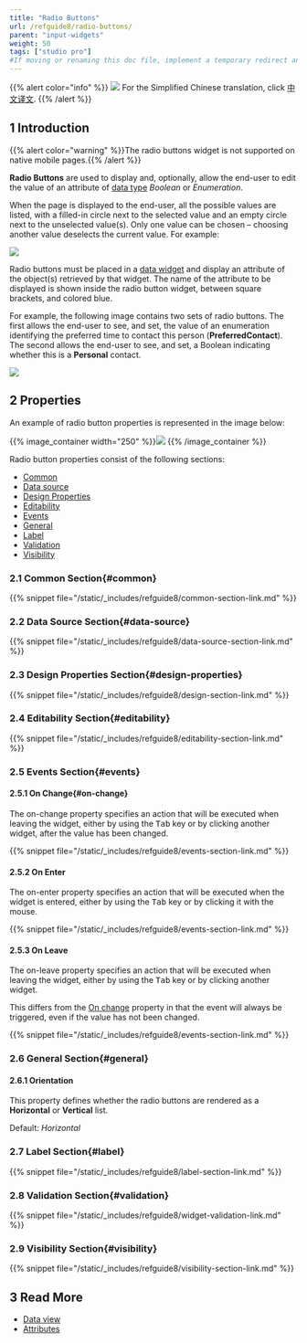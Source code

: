 ```yaml
---
title: "Radio Buttons"
url: /refguide8/radio-buttons/
parent: "input-widgets"
weight: 50
tags: ["studio pro"]
#If moving or renaming this doc file, implement a temporary redirect and let the respective team know they should update the URL in the product. See Mapping to Products for more details.
---
```


{{% alert color="info" %}}
<img src="attachments/chinese-translation/china.png" style="display: inline-block; margin: 0" /> For the Simplified Chinese translation, click [中文译文](https://cdn.mendix.tencent-cloud.com/documentation/refguide8/radio-buttons.pdf).
{{% /alert %}}

## 1 Introduction

{{% alert color="warning" %}}The radio buttons widget is not supported on native mobile pages.{{% /alert %}}

**Radio Buttons** are used to display and, optionally, allow the end-user to edit the value of an attribute of [data type](/refguide8/data-types/) *Boolean* or *Enumeration*.

When the page is displayed to the end-user, all the possible values are listed, with a filled-in circle next to the selected value and an empty circle next to the unselected value(s). Only one value can be chosen – choosing another value deselects the current value. For example:

![](/attachments/refguide8/modeling/pages/input-widgets/radio-buttons/radio-buttons-displayed.png)

Radio buttons must be placed in a [data widget](/refguide8/data-widgets/) and display an attribute of the object(s) retrieved by that widget. The name of the attribute to be displayed is shown inside the radio button widget, between square brackets, and colored blue.

For example, the following image contains two sets of radio buttons.  The first allows the end-user to see, and set, the value of an enumeration identifying the preferred time to contact this person (**PreferredContact**). The second allows the end-user to see, and set, a Boolean indicating whether this is a **Personal** contact.

![](/attachments/refguide8/modeling/pages/input-widgets/radio-buttons/radio-buttons.png)

## 2 Properties

An example of radio button properties is represented in the image below:

{{% image_container width="250" %}}![](/attachments/refguide8/modeling/pages/input-widgets/radio-buttons/radio-buttons-properties.png)
{{% /image_container %}}

Radio button properties consist of the following sections:

* [Common](#common)
* [Data source](#data-source)
* [Design Properties](#design-properties)
* [Editability](#editability)
* [Events](#events)
* [General](#general)
* [Label](#label)
* [Validation](#validation)
* [Visibility](#visibility)

### 2.1 Common Section{#common}

{{% snippet file="/static/_includes/refguide8/common-section-link.md" %}}

### 2.2 Data Source Section{#data-source}

{{% snippet file="/static/_includes/refguide8/data-source-section-link.md" %}}

### 2.3 Design Properties Section{#design-properties}

{{% snippet file="/static/_includes/refguide8/design-section-link.md" %}} 

### 2.4 Editability Section{#editability}

{{% snippet file="/static/_includes/refguide8/editability-section-link.md" %}}

### 2.5 Events Section{#events}

#### 2.5.1 On Change{#on-change}

The on-change property specifies an action that will be executed when leaving the widget, either by using the <kbd>Tab</kbd> key or by clicking another widget, after the value has been changed.

{{% snippet file="/static/_includes/refguide8/events-section-link.md" %}}

#### 2.5.2 On Enter

The on-enter property specifies an action that will be executed when the widget is entered, either by using the <kbd>Tab</kbd> key or by clicking it with the mouse.

{{% snippet file="/static/_includes/refguide8/events-section-link.md" %}}

#### 2.5.3 On Leave

The on-leave property specifies an action that will be executed when leaving the widget, either by using the <kbd>Tab</kbd> key or by clicking another widget.

This differs from the [On change](#on-change) property in that the event will always be triggered, even if the value has not been changed.

{{% snippet file="/static/_includes/refguide8/events-section-link.md" %}}

### 2.6 General Section{#general}

#### 2.6.1 Orientation

This property defines whether the radio buttons are rendered as a **Horizontal** or **Vertical** list.

Default: *Horizontal*

### 2.7 Label Section{#label}

{{% snippet file="/static/_includes/refguide8/label-section-link.md" %}}

### 2.8 Validation Section{#validation}

{{% snippet file="/static/_includes/refguide8/widget-validation-link.md" %}}

### 2.9 Visibility Section{#visibility}

{{% snippet file="/static/_includes/refguide8/visibility-section-link.md" %}}

## 3 Read More

*   [Data view](/refguide8/data-view/)
*   [Attributes](/refguide8/attributes/)
